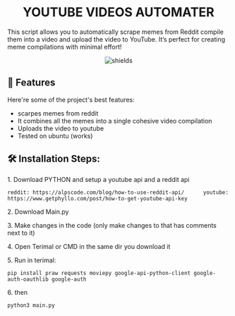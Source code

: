 <h1 align="center" id="title">YOUTUBE VIDEOS AUTOMATER</h1>

<p id="description">This script allows you to automatically scrape memes from Reddit compile them into a video and upload the video to YouTube. It’s perfect for creating meme compilations with minimal effort!</p>

<p align="center"><img src="![Stars](https://img.shields.io/github/stars/Arandomdude222/Yt-automater?style=social)" alt="shields"></p>

  
  
<h2>🧐 Features</h2>

Here're some of the project's best features:

*   scarpes memes from reddit
*   It combines all the memes into a single cohesive video compilation
*   Uploads the video to youtube
*   Tested on ubuntu (works)

<h2>🛠️ Installation Steps:</h2>

<p>1. Download PYTHON and setup a youtube api and a reddit api</p>

```
reddit: https://alpscode.com/blog/how-to-use-reddit-api/      youtube: https://www.getphyllo.com/post/how-to-get-youtube-api-key
```

<p>2. Download Main.py</p>

<p>3. Make changes in the code (only make changes to that has comments next to it)</p>

<p>4. Open Terimal or CMD in the same dir you download it</p>

<p>5. Run in terimal:</p>

```
pip install praw requests moviepy google-api-python-client google-auth-oauthlib google-auth
```

<p>6. then</p>

```
python3 main.py
```
